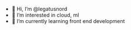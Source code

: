 - 👋 Hi, I’m @legatusnord
- 👀 I’m interested in cloud, ml
- 🌱 I’m currently learning front end development
<!---
legatusnord/legatusnord is a ✨ special ✨ repository because its `README.md` (this file) appears on your GitHub profile.
You can click the Preview link to take a look at your changes.
--->
